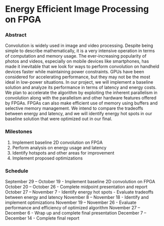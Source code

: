 # Energy Efficient Image Processing on FPGA

### Abstract
Convolution is widely used in image and video processing. Despite being simple to describe mathematically, it is a very intensive operation in terms of computation and memory usage. The ever-increasing popularity of photos and videos, especially on mobile devices like smartphones, has made it inevitable that we look for ways to perform convolution on handheld devices faster while maintaining power constraints. GPUs have been considered for accelerating performance, but they may not be the most ideal in low-power situations. In our project, we will implement a baseline solution and analyze its performance in terms of latency and energy costs. We plan to accelerate the algorithm by exploiting the inherent parallelism in convolution along with the parallelism and other hardware features offered by FPGAs. FPGAs can also make efficient use of memory using buffers and selective memory management. We intend to compare the tradeoffs between energy and latency, and we will identify energy hot spots in our baseline solution that were optimized out in our final.

### Milestones 
1. Implement baseline 2D convolution on FPGA
2. Perform analysis on energy usage and latency
3. Identify hotspots and other areas for improvement
4. Implement proposed optimizations

### Schedule
September 29 – October 19
    - Implement baseline 2D convolution on FPGA
October 20 – October 26
    - Complete midpoint presentation and report
October 27 – November 7
    - Identify energy hot spots
    - Evaluate tradeoffs between energy and latency
November 8 – November 18
    - Identify and implement optimizations
November 19 – November 26
    - Evaluate performance and efficiency of optimized algorithm
November 27 – December 6
    - Wrap up and complete final presentation
December 7 – December 14
    - Complete final report

